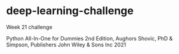 # deep-learning-challenge
Week 21 challenge

Python All-In-One for Dummies 2nd Edition, Aughors Shovic, PhD & Simpson, Publishers John Wiley & Sons Inc 2021



